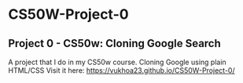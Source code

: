 # CS50W-Project-0
## Project 0 - CS50w: Cloning Google Search

A project that I do in my CS50w course. Cloning Google using plain HTML/CSS
Visit it here: https://vukhoa23.github.io/CS50W-Project-0/
